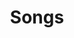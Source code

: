 ---
pid: mx39
title: Songs
location_transcription: at my Grandmom house
coordinates: "[-75.225319872831, 39.952845870983]"
zipcode: '19123'
gen_neighborhood: North Philadelphia
neighborhood: Northern Liberties,Loft District
outside_phl: 
age: '11'
age_range: 6-13
instagram: 
image_file_name: mx_39.jpg
proposal_transcription: My best thougths is songs because I Love songs and I like
  to sing My Mom said that My sings is Lovely I love sing because I think I sound
  good and I Love Museum, Filming, and also poems I'm very couis some day I wish to
  be a pedacite Nuse I Love the Word
topic: Music,Youth
topic_summary: 0, 0
type: Other No Form
keywords_other: 
credit: Shabreah
image_labels: 
twitter: 
facebook: 
permalink: "/monuments/mx39/"
layout: item-page
---